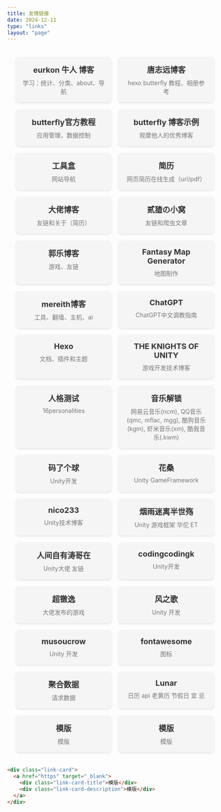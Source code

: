 ```yaml
---
title: 友情链接
date: 2024-12-11
type: "links"
layout: "page"
---
```


<div class="link-card-container">
  <div class="link-card">
    <a href="https://blog.eurkon.com/charts/" target="_blank">
      <div class="link-card-title">eurkon 牛人 博客</div>
      <div class="link-card-description">学习：统计、分类、about、导航</div>
    </a>
  </div>
  <div class="link-card">
    <a href="https://fe32.top/articles/hexo1600/" target="_blank">
      <div class="link-card-title">唐志远博客</div>
      <div class="link-card-description">hexo butterfly 教程、相册参考</div>
    </a>
  </div>
  <div class="link-card">
    <a href="https://butterfly.js.org/posts/21cfbf15/" target="_blank">
      <div class="link-card-title">butterfly官方教程</div>
      <div class="link-card-description">应用管理，数据控制</div>
    </a>
  </div>
  <div class="link-card">
    <a href="https://butterfly.js.org/link/" target="_blank">
      <div class="link-card-title">butterfly 博客示例</div>
      <div class="link-card-description">观摩他人的优秀博客</div>
    </a>
  </div>
  <div class="link-card">
    <a href="https://imszz.com/navi/" target="_blank">
      <div class="link-card-title">工具盒</div>
      <div class="link-card-description">网站导航</div>
    </a>
  </div>
  <div class="link-card">
    <a href="https://rxresu.me/dashboard/resumes" target="_blank">
      <div class="link-card-title">简历</div>
      <div class="link-card-description">网页简历在线生成（url/pdf）</div>
    </a>
  </div>
    <div class="link-card">
    <a href="https://hin.cool/friends/" target="_blank">
      <div class="link-card-title">大佬博客</div>
      <div class="link-card-description">友链和关于（简历）</div>
    </a>
  </div>
    <div class="link-card">
    <a href="https://noionion.top/link/" target="_blank">
      <div class="link-card-title">贰猹の小窝</div>
      <div class="link-card-description">友链和爬虫文章</div>
    </a>
  </div>
    <div class="link-card">
    <a href="https://blog.guole.fun/game/" target="_blank">
      <div class="link-card-title">郭乐博客</div>
      <div class="link-card-description">游戏、友链</div>
    </a>
  </div>
    <div class="link-card">
    <a href="https://azgaar.github.io/Fantasy-Map-Generator/" target="_blank">
      <div class="link-card-title">Fantasy Map Generator</div>
      <div class="link-card-description">地图制作</div>
    </a>
  </div>
  <div class="link-card">
    <a href="https://www.mereith.com/" target="_blank">
      <div class="link-card-title">mereith博客</div>
      <div class="link-card-description">工具、翻墙、主机、ai</div>
    </a>
  </div>
  <div class="link-card">
    <a href="https://gt-it.net/post/2" target="_blank">
      <div class="link-card-title">ChatGPT</div>
      <div class="link-card-description">ChatGPT中文调教指南</div>
    </a>
  </div>
  <div class="link-card">
    <a href="https://hexo.io/zh-cn/" target="_blank">
      <div class="link-card-title">Hexo</div>
      <div class="link-card-description">文档、插件和主题</div>
    </a>
  </div>
  <div class="link-card">
    <a href="https://blog.theknightsofunity.com/" target="_blank">
      <div class="link-card-title">THE KNIGHTS OF UNITY</div>
      <div class="link-card-description">游戏开发技术博客</div>
    </a>
  </div>
  <div class="link-card">
    <a href="https://www.16personalities.com/ch/%E4%BA%BA%E6%A0%BC%E6%B5%8B%E8%AF%95" target="_blank">
      <div class="link-card-title">人格测试</div>
      <div class="link-card-description">16personalities</div>
    </a>
  </div>
  <div class="link-card">
    <a href="https://unlock-music.guole.fun/" target="_blank">
      <div class="link-card-title">音乐解锁</div>
      <div class="link-card-description">网易云音乐(ncm), QQ音乐(qmc, mflac, mgg), 酷狗音乐(kgm), 虾米音乐(xm), 酷我音乐(.kwm) </div>
    </a>
  </div>
  <div class="link-card">
    <a href="https://huosk.github.io/" target="_blank">
      <div class="link-card-title">码了个球</div>
      <div class="link-card-description">Unity开发</div>
    </a>
  </div>
  <div class="link-card">
    <a href="https://www.drflower.top/" target="_blank">
      <div class="link-card-title">花桑</div>
      <div class="link-card-description">Unity GameFramework</div>
    </a>
  </div>
  <div class="link-card">
    <a href="http://nico233.cn/" target="_blank">
      <div class="link-card-title">nico233</div>
      <div class="link-card-description">Unity技术博客</div>
    </a>
  </div>
  <div class="link-card">
    <a href="https://www.lfzxb.top/" target="_blank">
      <div class="link-card-title">烟雨迷离半世殇</div>
      <div class="link-card-description">Unity 游戏框架 华佗 ET</div>
    </a>
  </div>
  <div class="link-card">
    <a href="https://linwentao785293209.github.io/" target="_blank">
      <div class="link-card-title">人间自有涛哥在</div>
      <div class="link-card-description">Unity大佬 友链</div>
    </a>
  </div>
  <div class="link-card">
    <a href="https://codingcodingk.top/" target="_blank">
      <div class="link-card-title">codingcodingk</div>
      <div class="link-card-description">Unity开发</div>
    </a>
  </div>
 <div class="link-card">
    <a href="https://wyr8845.github.io/" target="_blank">
      <div class="link-card-title">超镦逸</div>
      <div class="link-card-description">大佬发布的游戏</div>
    </a>
  </div>
   <div class="link-card">
    <a href="https://songofwing.cn/" target="_blank">
      <div class="link-card-title">风之歌</div>
      <div class="link-card-description">Unity 开发</div>
    </a>
  </div>
   <div class="link-card">
    <a href="https://musoucrow.github.io/" target="_blank">
      <div class="link-card-title">musoucrow</div>
      <div class="link-card-description">Unity 开发</div>
    </a>
  </div>
     <div class="link-card">
    <a href="https://fontawesome.com/v6/search?o=r&m=free&c=film-video" target="_blank">
      <div class="link-card-title">fontawesome</div>
      <div class="link-card-description">图标</div>
    </a>
  </div>

  <div class="link-card">
    <a href="https://www.juhe.cn/docs/e15" target="_blank">
      <div class="link-card-title">聚合数据</div>
      <div class="link-card-description">请求数据</div>
    </a>
  </div>
<div class="link-card">
    <a href="https://6tail.cn/calendar/api.html#demo.huangli.html" target="_blank">
      <div class="link-card-title">Lunar</div>
      <div class="link-card-description">日历 api 老黄历 节假日 宜 忌</div>
    </a>
  </div>
  <div class="link-card">
    <a href="https" target="_blank">
      <div class="link-card-title">模版</div>
      <div class="link-card-description">模版</div>
    </a>
  </div>
  <div class="link-card">
    <a href="https" target="_blank">
      <div class="link-card-title">模版</div>
      <div class="link-card-description">模版</div>
    </a>
  </div>

</div>

<style>
.link-card-container {
  display: grid;
  grid-template-columns: repeat(auto-fill, minmax(200px, 1fr));
  gap: 16px;
  padding: 20px;
}

.link-card {
  background-color: #f5f5f5;
  border-radius: 8px;
  box-shadow: 0 2px 4px rgba(0, 0, 0, 0.1);
  overflow: hidden;
  text-align: center;
  padding: 16px;
}

.link-card a {
  display: block;
  text-decoration: none;
  color: #333;
}

.link-card-title {
  font-size: 18px;
  font-weight: bold;
  margin-bottom: 8px;
}

.link-card-description {
  font-size: 14px;
  color: #777;
}
</style>

  ``` html
  <div class="link-card">
    <a href="https" target="_blank">
      <div class="link-card-title">模版</div>
      <div class="link-card-description">模版</div>
    </a>
  </div>
```